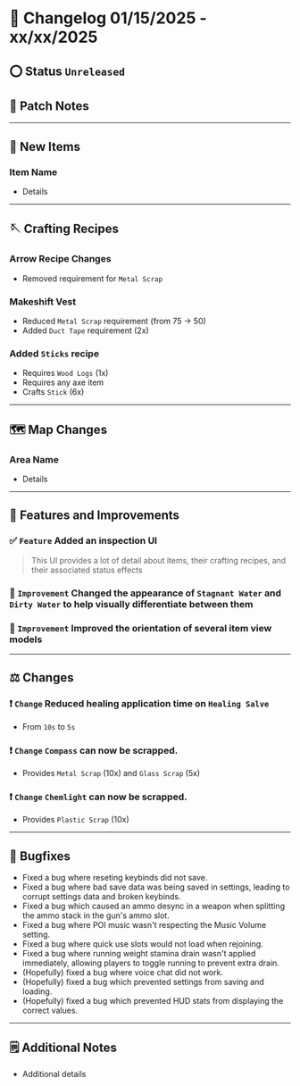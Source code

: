 # 📑 Changelog 01/15/2025 - xx/xx/2025

<!-- ## 🟢 Status `Released`  -->
## ⭕ Status `Unreleased`

## 💬 Patch Notes

________

## 🔫 New Items

### Item Name
- Details

________

## 🪡 Crafting Recipes

### Arrow Recipe Changes
- Removed requirement for `Metal Scrap`

### Makeshift Vest
- Reduced `Metal Scrap` requirement (from 75 -> 50)
- Added `Duct Tape` requirement (2x)

### Added `Sticks` recipe
- Requires `Wood Logs` (1x)
- Requires any axe item
- Crafts `Stick` (6x)

________

## 🗺️ Map Changes

### Area Name
- Details

________

## 📢 Features and Improvements

### ✅ `Feature` Added an inspection UI
> This UI provides a lot of detail about items, their crafting recipes, and their associated status effects

### 🔼 `Improvement` Changed the appearance of `Stagnant Water` and `Dirty Water` to help visually differentiate between them

### 🔼 `Improvement` Improved the orientation of several item view models

________

## ⚖️ Changes

### ❗ `Change` Reduced healing application time on `Healing Salve`
- From `10s` to `5s`

### ❗ `Change` `Compass` can now be scrapped.
- Provides `Metal Scrap` (10x) and `Glass Scrap` (5x)

### ❗ `Change` `Chemlight` can now be scrapped.
- Provides `Plastic Scrap` (10x)

________

## 🐛 Bugfixes
- Fixed a bug where reseting keybinds did not save.
- Fixed a bug where bad save data was being saved in settings, leading to corrupt settings data and broken keybinds.
- Fixed a bug which caused an ammo desync in a weapon when splitting the ammo stack in the gun's ammo slot.
- Fixed a bug where POI music wasn't respecting the Music Volume setting.
- Fixed a bug where quick use slots would not load when rejoining.
- Fixed a bug where running weight stamina drain wasn't applied immediately, allowing players to toggle running to prevent extra drain.
- (Hopefully) fixed a bug where voice chat did not work.
- (Hopefully) fixed a bug which prevented settings from saving and loading.
- (Hopefully) fixed a bug which prevented HUD stats from displaying the correct values.

________

## 🗒️ Additional Notes
- Additional details
